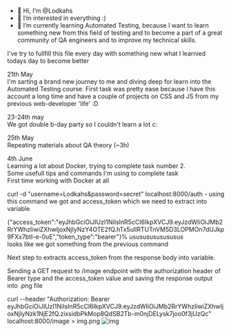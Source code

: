 - 👋 Hi, I’m @Lodkahs
- 👀 I’m interested in everything :)
- 🌱 I’m currently learning Automated Testing, because I want to learn something new from this field of testing and to become a part of a great community of QA engineers and to improve my technical skills.

I've try to fullfill this file every day with something new what I learnied todays day to become better

21th May <br>
I'm sarting a brand new journey to me and diving deep for learn into the Automated Testing course. First task was pretty ease because I have this account a long time and have a couple of projects on CSS and JS from my previous web-developer 'life' :D

23-24th may <br>
We got double b-day party so I couldn't learn a lot c:

25th May <br>
Repeating materials about QA theory (~3h)

4th June <br>
Learning a lot about Docker, trying to complete task number 2. <br> 
Some usefull tips and commands I'm using to complete task <br> First time working with Docker at all <br>

curl -d "username=Lodkahs&password=secret" localhost:8000/auth - using this command we got and access_token which we need to extract into variable <br>

{"access_token":"eyJhbGciOiJIUzI1NiIsInR5cCI6IkpXVCJ9.eyJzdWIiOiJMb2RrYWhzIiwiZXhwIjoxNjIyNzY4OTE2fQ.hTx5ulIRTUTnVM5D3LOPMOn7dUJkp9FXx7btI-e-0uE","token_type":"bearer"}%                                                                                                                                                                 usususususususus <br> looks like we got something from the previous command <br>

Next step to extracts access_token from the response body into variable. <br>

Sending a GET request to /image endpoint with the authorization header of Bearer type and the access_token value and saving the response output into .png file <br>

curl --header "Authorization: Bearer eyJhbGciOiJIUzI1NiIsInR5cCI6IkpXVCJ9.eyJzdWIiOiJMb2RrYWhzIiwiZXhwIjoxNjIyNzk1NjE2fQ.zixsidbPkMop8QdSB2Tb-m0njDELysk7joo0f3jUzQc" localhost:8000/image > img.png ![img](https://user-images.githubusercontent.com/27642605/120771820-52982b00-c528-11eb-9eb2-23d9106141dd.png)





